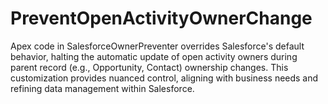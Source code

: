 # PreventOpenActivityOwnerChange
Apex code in SalesforceOwnerPreventer overrides Salesforce's default behavior, halting the automatic update of open activity owners during parent record (e.g., Opportunity, Contact) ownership changes. This customization provides nuanced control, aligning with business needs and refining data management within Salesforce.
